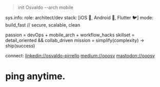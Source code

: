 > init Osvaldo --arch mobile

sys.info:
  role: architect/dev
  stack: [iOS 🍎, Android 🤖, Flutter 🐦]
  mode: build_fast // secure, scalable, clean

passion = devOps + mobile_arch + workflow_hacks
skillset = detail_oriented && collab_driven
mission = simplify(complexity) -> ship(success)

connect:
  [linkedin://osvaldo-pirrello](https://www.linkedin.com/in/osvaldo-pirrello/)
  [medium://ooosv](https://medium.com/@ooosv)
  [mastodon://ooosv](https://me.dm/@ooosv)

# ping anytime.
